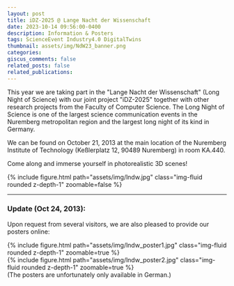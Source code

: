 ```yaml
---
layout: post
title: iDZ-2025 @ Lange Nacht der Wissenschaft
date: 2023-10-14 09:56:00-0400
description: Information & Posters
tags: ScienceEvent Industry4.0 DigitalTwins
thumbnail: assets/img/NdW23_banner.png
categories:
giscus_comments: false
related_posts: false
related_publications:
---
```

This year we are taking part in the "Lange Nacht der Wissenschaft" (Long Night of Science) with our joint project "iDZ-2025" together with other research projects from the Faculty of Computer Science. The Long Night of Science is one of the largest science communication events in the Nuremberg metropolitan region and the largest long night of its kind in Germany.

We can be found on October 21, 2013 at the main location of the Nuremberg Institute of Technology (Keßlerplatz 12, 90489 Nuremberg) in room KA.440. 

Come along and immerse yourself in photorealistic 3D scenes!

<div class="row mt-3">
    <div class="col-sm mt-3 mt-md-0">
        {% include figure.html path="assets/img/lndw.jpg" class="img-fluid rounded z-depth-1" zoomable=false %}
    </div>
</div>

***
### **Update (Oct 24, 2013)**: 

Upon request from several visitors, we are also pleased to provide our posters online:

<div class="row mt-3">
    <div class="col-sm mt-3 mt-md-0">
        {% include figure.html path="assets/img/lndw_poster1.jpg" class="img-fluid rounded z-depth-1" zoomable=true %}
    </div>
    <div class="col-sm mt-3 mt-md-0">
        {% include figure.html path="assets/img/lndw_poster2.jpg" class="img-fluid rounded z-depth-1" zoomable=true %}
    </div>
</div>
(The posters are unfortunately only available in German.)